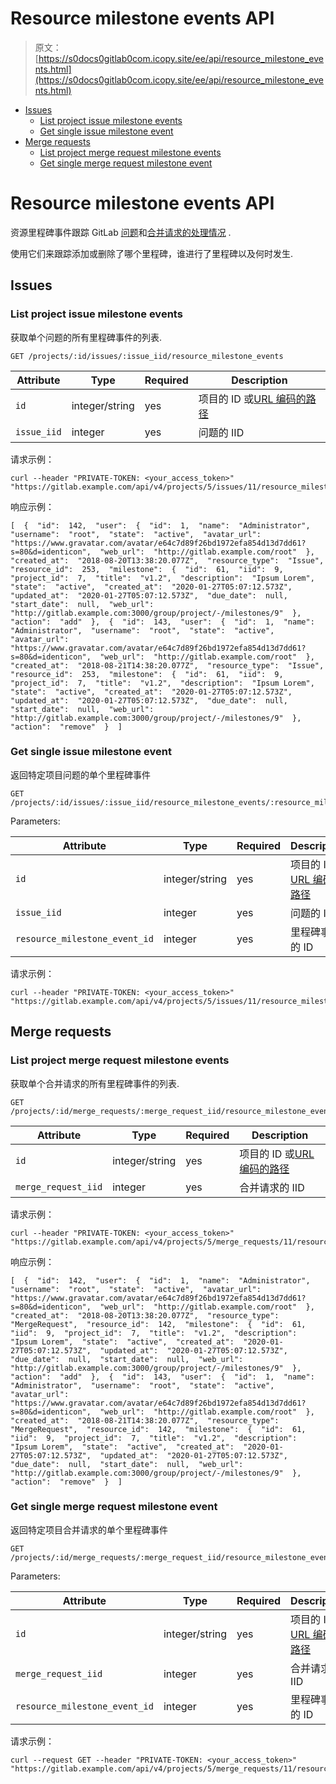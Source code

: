 # Resource milestone events API

> 原文：[https://s0docs0gitlab0com.icopy.site/ee/api/resource_milestone_events.html](https://s0docs0gitlab0com.icopy.site/ee/api/resource_milestone_events.html)

*   [Issues](#issues)
    *   [List project issue milestone events](#list-project-issue-milestone-events)
    *   [Get single issue milestone event](#get-single-issue-milestone-event)
*   [Merge requests](#merge-requests)
    *   [List project merge request milestone events](#list-project-merge-request-milestone-events)
    *   [Get single merge request milestone event](#get-single-merge-request-milestone-event)

# Resource milestone events API[](#resource-milestone-events-api "Permalink")

资源里程碑事件跟踪 GitLab [问题](../user/project/issues/)和[合并请求的处理情况](../user/project/merge_requests/) .

使用它们来跟踪添加或删除了哪个里程碑，谁进行了里程碑以及何时发生.

## Issues[](#issues "Permalink")

### List project issue milestone events[](#list-project-issue-milestone-events "Permalink")

获取单个问题的所有里程碑事件的列表.

```
GET /projects/:id/issues/:issue_iid/resource_milestone_events 
```

| Attribute | Type | Required | Description |
| --- | --- | --- | --- |
| `id` | integer/string | yes | 项目的 ID 或[URL 编码的路径](README.html#namespaced-path-encoding) |
| `issue_iid` | integer | yes | 问题的 IID |

请求示例：

```
curl --header "PRIVATE-TOKEN: <your_access_token>" "https://gitlab.example.com/api/v4/projects/5/issues/11/resource_milestone_events" 
```

响应示例：

```
[  {  "id":  142,  "user":  {  "id":  1,  "name":  "Administrator",  "username":  "root",  "state":  "active",  "avatar_url":  "https://www.gravatar.com/avatar/e64c7d89f26bd1972efa854d13d7dd61?s=80&d=identicon",  "web_url":  "http://gitlab.example.com/root"  },  "created_at":  "2018-08-20T13:38:20.077Z",  "resource_type":  "Issue",  "resource_id":  253,  "milestone":  {  "id":  61,  "iid":  9,  "project_id":  7,  "title":  "v1.2",  "description":  "Ipsum Lorem",  "state":  "active",  "created_at":  "2020-01-27T05:07:12.573Z",  "updated_at":  "2020-01-27T05:07:12.573Z",  "due_date":  null,  "start_date":  null,  "web_url":  "http://gitlab.example.com:3000/group/project/-/milestones/9"  },  "action":  "add"  },  {  "id":  143,  "user":  {  "id":  1,  "name":  "Administrator",  "username":  "root",  "state":  "active",  "avatar_url":  "https://www.gravatar.com/avatar/e64c7d89f26bd1972efa854d13d7dd61?s=80&d=identicon",  "web_url":  "http://gitlab.example.com/root"  },  "created_at":  "2018-08-21T14:38:20.077Z",  "resource_type":  "Issue",  "resource_id":  253,  "milestone":  {  "id":  61,  "iid":  9,  "project_id":  7,  "title":  "v1.2",  "description":  "Ipsum Lorem",  "state":  "active",  "created_at":  "2020-01-27T05:07:12.573Z",  "updated_at":  "2020-01-27T05:07:12.573Z",  "due_date":  null,  "start_date":  null,  "web_url":  "http://gitlab.example.com:3000/group/project/-/milestones/9"  },  "action":  "remove"  }  ] 
```

### Get single issue milestone event[](#get-single-issue-milestone-event "Permalink")

返回特定项目问题的单个里程碑事件

```
GET /projects/:id/issues/:issue_iid/resource_milestone_events/:resource_milestone_event_id 
```

Parameters:

| Attribute | Type | Required | Description |
| --- | --- | --- | --- |
| `id` | integer/string | yes | 项目的 ID 或[URL 编码的路径](README.html#namespaced-path-encoding) |
| `issue_iid` | integer | yes | 问题的 IID |
| `resource_milestone_event_id` | integer | yes | 里程碑事件的 ID |

请求示例：

```
curl --header "PRIVATE-TOKEN: <your_access_token>" "https://gitlab.example.com/api/v4/projects/5/issues/11/resource_milestone_events/1" 
```

## Merge requests[](#merge-requests "Permalink")

### List project merge request milestone events[](#list-project-merge-request-milestone-events "Permalink")

获取单个合并请求的所有里程碑事件的列表.

```
GET /projects/:id/merge_requests/:merge_request_iid/resource_milestone_events 
```

| Attribute | Type | Required | Description |
| --- | --- | --- | --- |
| `id` | integer/string | yes | 项目的 ID 或[URL 编码的路径](README.html#namespaced-path-encoding) |
| `merge_request_iid` | integer | yes | 合并请求的 IID |

请求示例：

```
curl --header "PRIVATE-TOKEN: <your_access_token>" "https://gitlab.example.com/api/v4/projects/5/merge_requests/11/resource_milestone_events" 
```

响应示例：

```
[  {  "id":  142,  "user":  {  "id":  1,  "name":  "Administrator",  "username":  "root",  "state":  "active",  "avatar_url":  "https://www.gravatar.com/avatar/e64c7d89f26bd1972efa854d13d7dd61?s=80&d=identicon",  "web_url":  "http://gitlab.example.com/root"  },  "created_at":  "2018-08-20T13:38:20.077Z",  "resource_type":  "MergeRequest",  "resource_id":  142,  "milestone":  {  "id":  61,  "iid":  9,  "project_id":  7,  "title":  "v1.2",  "description":  "Ipsum Lorem",  "state":  "active",  "created_at":  "2020-01-27T05:07:12.573Z",  "updated_at":  "2020-01-27T05:07:12.573Z",  "due_date":  null,  "start_date":  null,  "web_url":  "http://gitlab.example.com:3000/group/project/-/milestones/9"  },  "action":  "add"  },  {  "id":  143,  "user":  {  "id":  1,  "name":  "Administrator",  "username":  "root",  "state":  "active",  "avatar_url":  "https://www.gravatar.com/avatar/e64c7d89f26bd1972efa854d13d7dd61?s=80&d=identicon",  "web_url":  "http://gitlab.example.com/root"  },  "created_at":  "2018-08-21T14:38:20.077Z",  "resource_type":  "MergeRequest",  "resource_id":  142,  "milestone":  {  "id":  61,  "iid":  9,  "project_id":  7,  "title":  "v1.2",  "description":  "Ipsum Lorem",  "state":  "active",  "created_at":  "2020-01-27T05:07:12.573Z",  "updated_at":  "2020-01-27T05:07:12.573Z",  "due_date":  null,  "start_date":  null,  "web_url":  "http://gitlab.example.com:3000/group/project/-/milestones/9"  },  "action":  "remove"  }  ] 
```

### Get single merge request milestone event[](#get-single-merge-request-milestone-event "Permalink")

返回特定项目合并请求的单个里程碑事件

```
GET /projects/:id/merge_requests/:merge_request_iid/resource_milestone_events/:resource_milestone_event_id 
```

Parameters:

| Attribute | Type | Required | Description |
| --- | --- | --- | --- |
| `id` | integer/string | yes | 项目的 ID 或[URL 编码的路径](README.html#namespaced-path-encoding) |
| `merge_request_iid` | integer | yes | 合并请求的 IID |
| `resource_milestone_event_id` | integer | yes | 里程碑事件的 ID |

请求示例：

```
curl --request GET --header "PRIVATE-TOKEN: <your_access_token>" "https://gitlab.example.com/api/v4/projects/5/merge_requests/11/resource_milestone_events/120" 
```